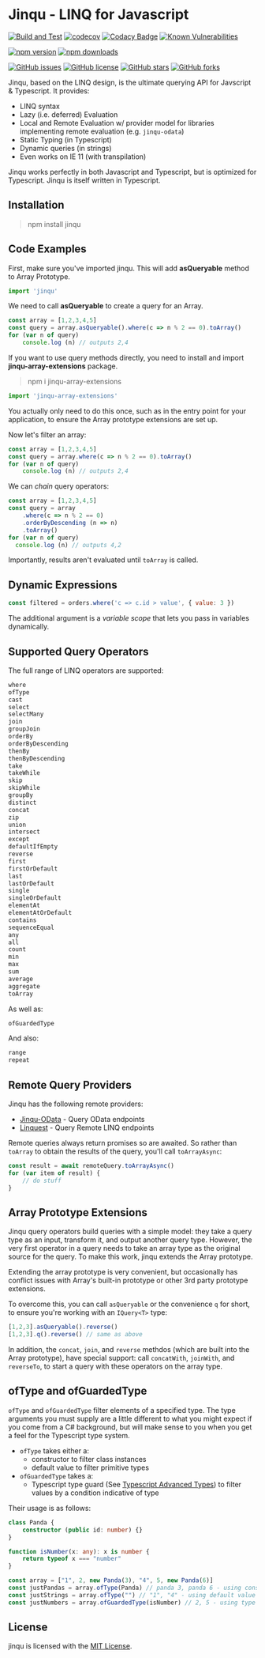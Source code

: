 # Jinqu - LINQ for Javascript

[![Build and Test](https://github.com/jin-qu/jinqu/actions/workflows/build.yml/badge.svg)](https://github.com/jin-qu/jinqu/actions/workflows/build.yml)
[![codecov](https://codecov.io/gh/jin-qu/jinqu/graph/badge.svg?token=KkhZnOc44l)](https://codecov.io/gh/jin-qu/jinqu)
[![Codacy Badge](https://app.codacy.com/project/badge/Grade/5cc1af8cf2304b4aa5362c33225b380f)](https://www.codacy.com/gh/jin-qu/jinqu/dashboard?utm_source=github.com&amp;utm_medium=referral&amp;utm_content=jin-qu/jinqu&amp;utm_campaign=Badge_Grade)
<a href="https://snyk.io/test/npm/jinqu"><img src="https://snyk.io/test/npm/jinqu/badge.svg" alt="Known Vulnerabilities" data-canonical-src="https://snyk.io/test/npm/jinqu" style="max-width:100%;"></a>

[![npm version](https://img.shields.io/npm/v/jinqu)](https://www.npmjs.com/package/jinqu)
[![npm downloads](https://img.shields.io/npm/dm/jinqu.svg)](https://www.npmjs.com/package/jinqu)

[![GitHub issues](https://img.shields.io/github/issues/jin-qu/jinqu.svg)](https://github.com/jin-qu/jinqu/issues)
[![GitHub license](https://img.shields.io/badge/license-MIT-blue.svg)](https://raw.githubusercontent.com/jin-qu/jinqu/main/LICENSE)
[![GitHub stars](https://img.shields.io/github/stars/jin-qu/jinqu.svg?style=social&label=Star)](https://github.com/jin-qu/jinqu)
[![GitHub forks](https://img.shields.io/github/forks/jin-qu/jinqu.svg?style=social&label=Fork)](https://github.com/jin-qu/jinqu)

Jinqu, based on the LINQ design, is the ultimate querying API for Javscript & Typescript. It provides:

* LINQ syntax
* Lazy (i.e. deferred) Evaluation
* Local and Remote Evaluation w/ provider model for libraries implementing remote evaluation (e.g. `jinqu-odata`)
* Static Typing (in Typescript)
* Dynamic queries (in strings)
* Even works on IE 11 (with transpilation)

Jinqu works perfectly in both Javascript and Typescript, but is optimized for Typescript. Jinqu is itself written in Typescript.

## Installation

> npm install jinqu

## Code Examples

First, make sure you've imported jinqu. This will add **asQueryable** method to Array Prototype.

```typescript
import 'jinqu'
```

We need to call **asQueryable** to create a query for an Array.

```typescript
const array = [1,2,3,4,5]
const query = array.asQueryable().where(c => n % 2 == 0).toArray()
for (var n of query)
    console.log (n) // outputs 2,4
```

If you want to use query methods directly, you need to install and import **jinqu-array-extensions** package.

> npm i jinqu-array-extensions

```typescript
import 'jinqu-array-extensions'
```

You actually only need to do this once, such as in the entry point for your application, to ensure the Array prototype extensions are set up.

Now let's filter an array:

```typescript
const array = [1,2,3,4,5]
const query = array.where(c => n % 2 == 0).toArray()
for (var n of query)
    console.log (n) // outputs 2,4
```

We can *chain* query operators:

```typescript
const array = [1,2,3,4,5]
const query = array
    .where(c => n % 2 == 0)
    .orderByDescending (n => n)
    .toArray()
for (var n of query)
  console.log (n) // outputs 4,2
```

Importantly, results aren't evaluated until `toArray` is called.

## Dynamic Expressions

```JavaScript
const filtered = orders.where('c => c.id > value', { value: 3 })
```

The additional argument is a *variable scope* that lets you pass in variables dynamically.

## Supported Query Operators

The full range of LINQ operators are supported:

```typescript
where  
ofType  
cast  
select  
selectMany  
join  
groupJoin  
orderBy  
orderByDescending  
thenBy  
thenByDescending  
take  
takeWhile  
skip  
skipWhile  
groupBy  
distinct  
concat  
zip  
union  
intersect  
except  
defaultIfEmpty  
reverse  
first  
firstOrDefault  
last  
lastOrDefault  
single  
singleOrDefault  
elementAt  
elementAtOrDefault  
contains  
sequenceEqual  
any  
all  
count  
min  
max  
sum  
average  
aggregate  
toArray
```

As well as:

```typescript
ofGuardedType
```

And also:

```typescript
range  
repeat
```

## Remote Query Providers

Jinqu has the following remote providers:

* [Jinqu-OData](https://github.com/jin-qu/jinqu-odata) - Query OData endpoints
* [Linquest](https://github.com/jin-qu/linquest) - Query Remote LINQ endpoints

Remote queries always return promises so are awaited. So rather than `toArray` to obtain the results of the query, you'll call `toArrayAsync`:

```typescript
const result = await remoteQuery.toArrayAsync()
for (var item of result) {
    // do stuff
}
```

## Array Prototype Extensions

Jinqu query operators build queries with a simple model: they take a query type as an input, transform it, and output another query type. However, the very first operator in a query needs to take an array type as the original source for the query. To make this work, jinqu extends the Array prototype.

Extending the array prototype is very convenient, but occasionally has conflict issues with Array's built-in prototype or other 3rd party prototype extensions.

To overcome this, you can call `asQueryable` or the convenience `q` for short, to ensure you're working with an `IQuery<T>` type:

```typescript
[1,2,3].asQueryable().reverse()
[1,2,3].q().reverse() // same as above
```

In addition, the `concat`, `join`, and `reverse` methdos (which are built into the Array prototype), have special support: call `concatWith`, `joinWith`, and `reverseTo`, to start a query with these operators on the array type.

## ofType and ofGuardedType

`ofType` and `ofGuardedType` filter elements of a specified type. The type arguments you must supply are a little different to what you might expect if you come from a C# background, but will make sense to you when you get a feel for the Typescript type system.

* `ofType` takes either a:
  * constructor to filter class instances
  * default value to filter primitive types
* `ofGuardedType` takes a:
  * Typescript type guard (See [Typescript Advanced Types](https://www.typescriptlang.org/docs/handbook/advanced-types.html)) to filter values by a condition indicative of type

Their usage is as follows:

```typescript
class Panda {
    constructor (public id: number) {}
}

function isNumber(x: any): x is number {
    return typeof x === "number"
}

const array = ["1", 2, new Panda(3), "4", 5, new Panda(6)]
const justPandas = array.ofType(Panda) // panda 3, panda 6 - using constructor type filter
const justStrings = array.ofType("") // "1", "4" - using default value type filter
const justNumbers = array.ofGuardedType(isNumber) // 2, 5 - using type guard filter
```

## License

jinqu is licensed with the [MIT License](LICENSE).
